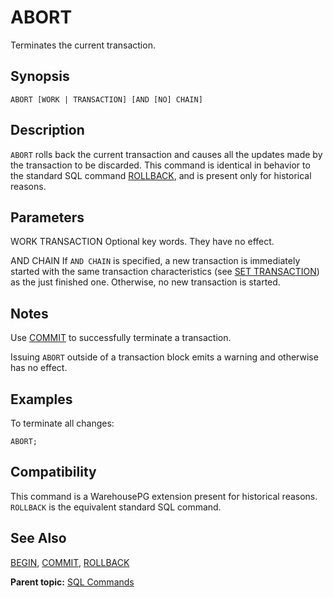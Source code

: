 # ABORT 

Terminates the current transaction.

## <a id="section2"></a>Synopsis 

``` {#sql_command_synopsis}
ABORT [WORK | TRANSACTION] [AND [NO] CHAIN]
```

## <a id="section3"></a>Description 

`ABORT` rolls back the current transaction and causes all the updates made by the transaction to be discarded. This command is identical in behavior to the standard SQL command [ROLLBACK](ROLLBACK.html), and is present only for historical reasons.

## <a id="section4"></a>Parameters 

WORK
TRANSACTION
Optional key words. They have no effect.

AND CHAIN
If `AND CHAIN` is specified, a new transaction is immediately started with the same transaction characteristics \(see [SET TRANSACTION](SET_TRANSACTION.html)\) as the just finished one. Otherwise, no new transaction is started.

## <a id="section5"></a>Notes 

Use [COMMIT](COMMIT.html) to successfully terminate a transaction.

Issuing `ABORT` outside of a transaction block emits a warning and otherwise has no effect.

## <a id="section5a"></a>Examples 

To terminate all changes:

```
ABORT;
```

## <a id="section6"></a>Compatibility 

This command is a WarehousePG extension present for historical reasons. `ROLLBACK` is the equivalent standard SQL command.

## <a id="section7"></a>See Also 

[BEGIN](BEGIN.html), [COMMIT](COMMIT.html), [ROLLBACK](ROLLBACK.html)

**Parent topic:** [SQL Commands](../sql_commands/sql_ref.html)

